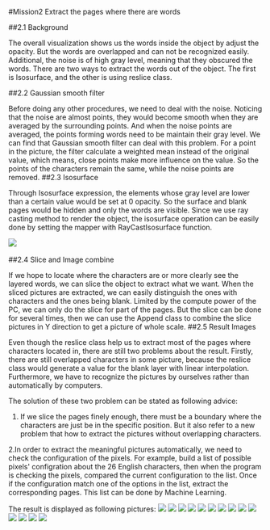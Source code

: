 #Mission2 Extract the pages where there are words


##2.1 Background


The overall visualization shows us the words inside the object by adjust the opacity. But the words are overlapped and can not be recognized easily. Additional, the noise is of high gray level, meaning that they obscured the words. There are two ways to extract the words out of the object. The first is Isosurface, and the other is using reslice class.


##2.2 Gaussian smooth filter


Before doing any other procedures, we need to deal with the noise. Noticing that the noise are almost points, they would become smooth when they are averaged by the surrounding points. And when the noise points are averaged, the points forming words need to be maintain their gray level. We can find that Gaussian smooth filter can deal with this problem. For a point in the picture, the filter calculate a weighted mean instead of the original value, which means, close points make more influence on the value. So the points of the characters remain the same, while the noise points are removed.
##2.3 Isosurface


Through Isosurface expression, the elements whose gray level are lower than a certain value would be set at 0 opacity. So the surface and blank pages would be hidden and only the words are visible. Since we use ray casting method to render the object, the isosurface operation can be easily done by setting the mapper with RayCastIsosurface function.

![](https://github.com/csh589/pages-visualization/raw/master/Result-Pictures/Isosurface.png)
<br><br>
##2.4 Slice and Image combine


If we hope to locate where the characters are or more clearly see the layered words, we can slice the object to extract what we want. When the sliced pictures are extracted, we can easily distinguish the ones with characters and the ones being blank. Limited by the compute power of the PC, we can only do the slice for part of the pages. But the slice can be done for several times, then we can use the Append class to combine the slice pictures in Y direction to get a picture of whole scale.
##2.5 Result Images


Even though the reslice class help us to extract most of the pages where characters located in, there are still two problems about the result. Firstly, there are still overlapped characters in some picture, because the reslice class would generate a value for the blank layer with linear interpolation. Furthermore, we have to recognize the pictures by ourselves rather than automatically by computers.


The solution of these two problem can be stated as following advice: 


1. If we slice the pages finely enough, there must be a boundary where the characters are just be in the specific position. But it also refer to a new problem that how to extract the pictures without overlapping characters. 


2.In order to extract the meaningful pictures automatically, we need to check the configuration of the pixels. For example, build a list of possible pixels' configration about the 26 English characters, then when the program is checking the pixels, compared the current configuration to the list. Once if the configuration match one of the options in the list, extract the corresponding pages. This list can be done by Machine Learning.


The result is displayed as following pictures:
![](https://github.com/csh589/pages-visualization/blob/master/Result-Pictures/slice-1.png)
![](https://github.com/csh589/pages-visualization/blob/master/Result-Pictures/slice-2.png)
![](https://github.com/csh589/pages-visualization/blob/master/Result-Pictures/slice-3.png)
![](https://github.com/csh589/pages-visualization/blob/master/Result-Pictures/slice-4.png)
![](https://github.com/csh589/pages-visualization/blob/master/Result-Pictures/slice-5.png)
![](https://github.com/csh589/pages-visualization/blob/master/Result-Pictures/slice-6.png)
![](https://github.com/csh589/pages-visualization/blob/master/Result-Pictures/slice-7.png)
![](https://github.com/csh589/pages-visualization/blob/master/Result-Pictures/slice-8.png)
![](https://github.com/csh589/pages-visualization/blob/master/Result-Pictures/slice-9.png)
![](https://github.com/csh589/pages-visualization/blob/master/Result-Pictures/slice-10.png)
![](https://github.com/csh589/pages-visualization/blob/master/Result-Pictures/slice-11.png)
![](https://github.com/csh589/pages-visualization/blob/master/Result-Pictures/slice-12.png)
![](https://github.com/csh589/pages-visualization/blob/master/Result-Pictures/slice-13.png)
![](https://github.com/csh589/pages-visualization/blob/master/Result-Pictures/slice-14.png)
